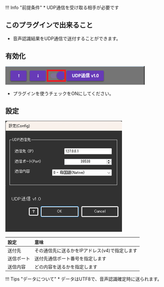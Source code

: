 !!! Info "前提条件"
    * UDP通信を受け取る相手が必要です

## このプラグインで出来ること

* 音声認識結果をUDP通信で送付することができます。

## 有効化

![ws](images/plugin_udpunit_p1.png)

* プラグインを使うチェックをONにしてください。

## 設定

![ws](images/plugin_udpunit_p2.png)

|設定|意味|
|:--|:---|
|送付先|その通信先に送るかをIPアドレス(v4)で指定します|
|送信ポート|送付先通信ポート番号を指定します|
|送信内容|どの内容を送るかを指定します|

!!! Tips "データについて"
    * データはUTF8で、音声認識確定時に送られます。





